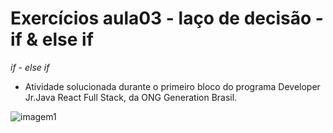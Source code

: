 # Exercícios aula03 - laço de decisão - if & else if
*if - else if*
- Atividade solucionada durante o primeiro bloco do programa Developer Jr.Java React Full Stack, da ONG Generation Brasil.

![imagem1](https://besthqwallpapers.com/Uploads/28-1-2020/119942/thumb2-java-logo-white-silk-texture-java-emblem-programming-language-java.jpg)
